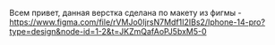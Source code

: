 Всем привет, данная верстка сделана по макету из фигмы - https://www.figma.com/file/rVMJo0IjrsN7Mdf1I2IBs2/Iphone-14-pro?type=design&node-id=1-2&t=JKZmQafAoPJ5bxM5-0
